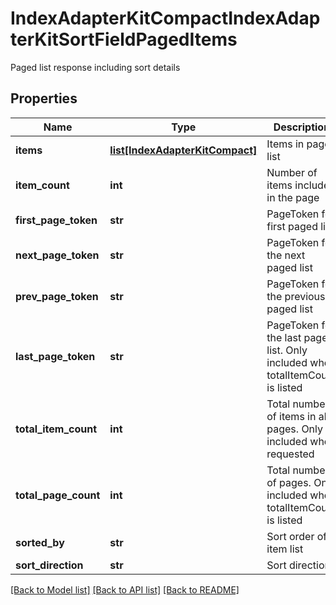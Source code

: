 # IndexAdapterKitCompactIndexAdapterKitSortFieldPagedItems

Paged list response including sort details
## Properties
Name | Type | Description | Notes
------------ | ------------- | ------------- | -------------
**items** | [**list[IndexAdapterKitCompact]**](IndexAdapterKitCompact.md) | Items in paged list | [optional] 
**item_count** | **int** | Number of items included in the page | [optional] 
**first_page_token** | **str** | PageToken for first paged list | [optional] 
**next_page_token** | **str** | PageToken for the next paged list | [optional] 
**prev_page_token** | **str** | PageToken for the previous paged list | [optional] 
**last_page_token** | **str** | PageToken for the last paged list. Only included when totalItemCount is listed | [optional] 
**total_item_count** | **int** | Total number of items in all pages. Only included when requested | [optional] 
**total_page_count** | **int** | Total number of pages. Only included when totalItemCount is listed | [optional] 
**sorted_by** | **str** | Sort order of item list | [optional] 
**sort_direction** | **str** | Sort direction | [optional] 

[[Back to Model list]](../README.md#documentation-for-models) [[Back to API list]](../README.md#documentation-for-api-endpoints) [[Back to README]](../README.md)


